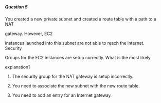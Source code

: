 ##### Question 5


You created a new private subnet and created a route table with a path to a NAT

gateway. However, EC2


instances launched into this subnet are not able to reach the Internet. Security

Groups for the EC2 instances are setup correctly. What is the most likely

explanation?


1. The security group for the NAT gateway is setup incorrectly.

2. You need to associate the new subnet with the new route table.

3. You need to add an entry for an Internet gateway.

